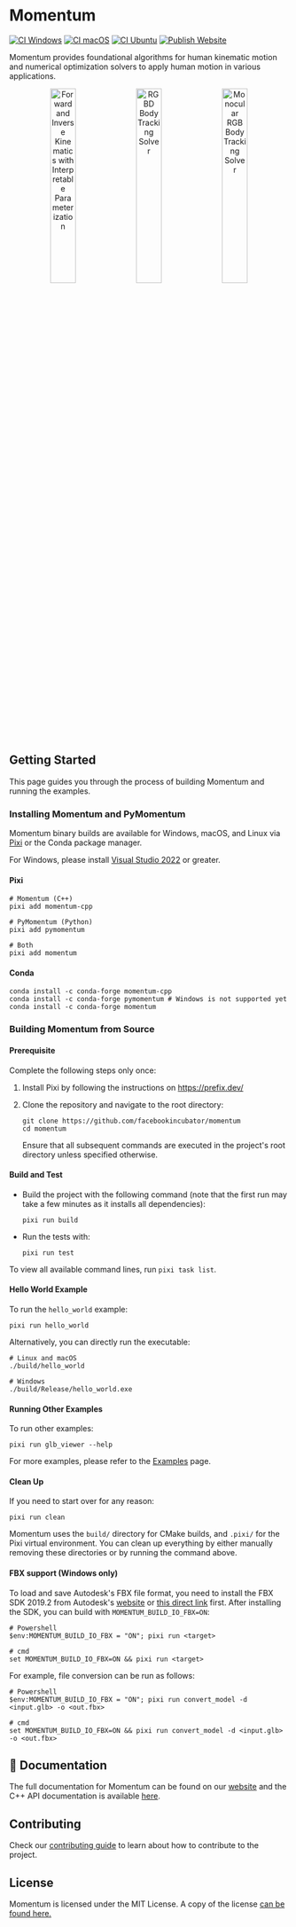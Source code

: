 # Momentum

[![CI Windows][ci-windows-badge]][ci-windows]
[![CI macOS][ci-macos-badge]][ci-macos]
[![CI Ubuntu][ci-ubuntu-badge]][ci-ubuntu]
[![Publish Website][website-badge]][website]

[ci-windows-badge]: https://github.com/facebookincubator/momentum/actions/workflows/ci_windows.yml/badge.svg
[ci-windows]: https://github.com/facebookincubator/momentum/actions/workflows/ci_windows.yml
[ci-macos-badge]: https://github.com/facebookincubator/momentum/actions/workflows/ci_macos.yml/badge.svg
[ci-macos]: https://github.com/facebookincubator/momentum/actions/workflows/ci_macos.yml
[ci-ubuntu-badge]: https://github.com/facebookincubator/momentum/actions/workflows/ci_ubuntu.yml/badge.svg
[ci-ubuntu]: https://github.com/facebookincubator/momentum/actions/workflows/ci_ubuntu.yml
[website-badge]: https://github.com/facebookincubator/momentum/actions/workflows/publish_website.yml/badge.svg
[website]: https://github.com/facebookincubator/momentum/actions/workflows/publish_website.yml

Momentum provides foundational algorithms for human kinematic motion and
numerical optimization solvers to apply human motion in various applications.

<p align="center">
  <img src="momentum/website/static/img/momentum_1.png" width="30%" alt="Forward and Inverse Kinematics with Interpretable Parameterization" />
  <img src="momentum/website/static/img/momentum_3.png" width="30%" alt="RGBD Body Tracking Solver" />
  <img src="momentum/website/static/img/momentum_4.png" width="30%" alt="Monocular RGB Body Tracking Solver" />
</p>

## Getting Started

This page guides you through the process of building Momentum and running the examples.

### Installing Momentum and PyMomentum

Momentum binary builds are available for Windows, macOS, and Linux via [Pixi](https://prefix.dev/) or the Conda package manager.

For Windows, please install [Visual Studio 2022](https://visualstudio.microsoft.com/vs/) or greater.

#### Pixi

```
# Momentum (C++)
pixi add momentum-cpp

# PyMomentum (Python)
pixi add pymomentum

# Both
pixi add momentum
```

#### Conda

```
conda install -c conda-forge momentum-cpp
conda install -c conda-forge pymomentum # Windows is not supported yet
conda install -c conda-forge momentum
```

### Building Momentum from Source

#### Prerequisite

Complete the following steps only once:

1. Install Pixi by following the instructions on https://prefix.dev/

1. Clone the repository and navigate to the root directory:

   ```
   git clone https://github.com/facebookincubator/momentum
   cd momentum
   ```

   Ensure that all subsequent commands are executed in the project's root directory unless specified otherwise.

#### Build and Test

- Build the project with the following command (note that the first run may take a few minutes as it installs all dependencies):

  ```
  pixi run build
  ```

- Run the tests with:

  ```
  pixi run test
  ```

To view all available command lines, run `pixi task list`.

#### Hello World Example

To run the `hello_world` example:

```
pixi run hello_world
```

Alternatively, you can directly run the executable:

```
# Linux and macOS
./build/hello_world

# Windows
./build/Release/hello_world.exe
```

#### Running Other Examples

To run other examples:

```
pixi run glb_viewer --help
```

For more examples, please refer to the [Examples](https://facebookincubator.github.io/momentum/docs/examples/viewers) page.

#### Clean Up

If you need to start over for any reason:

```
pixi run clean
```

Momentum uses the `build/` directory for CMake builds, and `.pixi/` for the Pixi virtual environment. You can clean up everything by either manually removing these directories or by running the command above.

#### FBX support (Windows only)

To load and save Autodesk's FBX file format, you need to install the FBX SDK 2019.2 from Autodesk's [website](https://aps.autodesk.com/developer/overview/fbx-sdk) or [this direct link](https://www.autodesk.com/content/dam/autodesk/www/adn/fbx/20192/fbx20192_fbxsdk_vs2017_win.exe) first. After installing the SDK, you can build with `MOMENTUM_BUILD_IO_FBX=ON`:

```
# Powershell
$env:MOMENTUM_BUILD_IO_FBX = "ON"; pixi run <target>

# cmd
set MOMENTUM_BUILD_IO_FBX=ON && pixi run <target>
```

For example, file conversion can be run as follows:

```
# Powershell
$env:MOMENTUM_BUILD_IO_FBX = "ON"; pixi run convert_model -d <input.glb> -o <out.fbx>

# cmd
set MOMENTUM_BUILD_IO_FBX=ON && pixi run convert_model -d <input.glb> -o <out.fbx>
```

## 📖 Documentation

The full documentation for Momentum can be found on our [website](https://facebookincubator.github.io/momentum) and the C++ API documentation is available [here](https://facebookincubator.github.io/momentum/doxygen/index.html).

## Contributing

Check our [contributing guide](CONTRIBUTING.md) to learn about how to contribute
to the project.

## License

Momentum is licensed under the MIT License. A copy of the license
[can be found here.](LICENSE)
